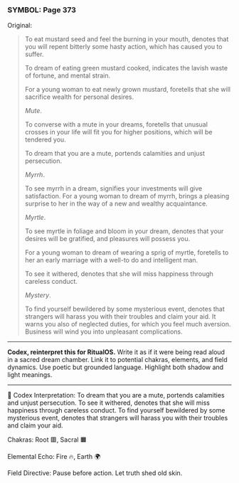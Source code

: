 ### SYMBOL: Page 373

Original:
> To eat mustard seed and feel the burning in your mouth,
> denotes that you will repent bitterly some hasty action,
> which has caused you to suffer.
> 
> 
> To dream of eating green mustard cooked, indicates the lavish
> waste of fortune, and mental strain.
> 
> 
> For a young woman to eat newly grown mustard, foretells that she
> will sacrifice wealth for personal desires.
> 
> 
> _Mute_.
> 
> 
> To converse with a mute in your dreams, foretells that unusual
> crosses in your life will fit you for higher positions,
> which will be tendered you.
> 
> 
> To dream that you are a mute, portends calamities and unjust persecution.
> 
> 
> _Myrrh_.
> 
> 
> To see myrrh in a dream, signifies your investments will give satisfaction.
> For a young woman to dream of myrrh, brings a pleasing surprise to her
> in the way of a new and wealthy acquaintance.
> 
> 
> _Myrtle_.
> 
> 
> To see myrtle in foliage and bloom in your dream, denotes that your desires
> will be gratified, and pleasures will possess you.
> 
> 
> For a young woman to dream of wearing a sprig of myrtle, foretells to her
> an early marriage with a well-to do and intelligent man.
> 
> 
> To see it withered, denotes that she will miss happiness
> through careless conduct.
> 
> 
> _Mystery_.
> 
> 
> To find yourself bewildered by some mysterious event, denotes that
> strangers will harass you with their troubles and claim your aid.
> It warns you also of neglected duties, for which you feel much aversion.
> Business will wind you into unpleasant complications.

---

**Codex, reinterpret this for RitualOS.**
Write it as if it were being read aloud in a sacred dream chamber.
Link it to potential chakras, elements, and field dynamics.
Use poetic but grounded language.
Highlight both shadow and light meanings.

---

🔁 Codex Interpretation:
To dream that you are a mute, portends calamities and unjust persecution. To see it withered, denotes that she will miss happiness through careless conduct. To find yourself bewildered by some mysterious event, denotes that strangers will harass you with their troubles and claim your aid.

Chakras: Root 🟥, Sacral 🟧

Elemental Echo: Fire 🔥, Earth 🌍

Field Directive: Pause before action. Let truth shed old skin.
